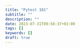 ```yaml
---
title: "Pytest 101"
subtitle: ""
description: ""
date: 2023-07-31T09:58:37+03:00
tags: []
keywords: []
draft: true
---
```


<!--more-->
